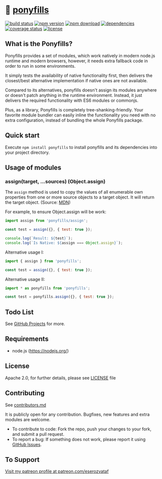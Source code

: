 # 🦄 [ponyfills](https://github.com/eserozvataf/ponyfills)

[![build status][build-image]][build-url]
[![npm version][npm-image]][npm-url]
[![npm download][download-image]][npm-url]
[![dependencies][dep-image]][dep-url]
[![coverage status][coverage-image]][coverage-url]
[![license][license-image]][license-url]


## What is the Ponyfills?

Ponyfills provides a set of modules, which work natively in modern node.js runtime and modern browsers, however, it needs extra fallback code in order to run in some environments.

It simply tests the availability of native functionality first, then delivers the closest/best alternative implementation if native ones are not available.

Compared to its alternatives, ponyfills doesn't assign its modules anywhere or doesn't patch anything in the runtime environment. Instead, it just delivers the required functionality with ES6 modules or commonjs.

Plus, as a library, Ponyfills is completely tree-shanking-friendly. Your favorite module bundler can easily inline the functionality you need with no extra configuration, instead of bundling the whole Ponyfills package.


## Quick start

Execute `npm install ponyfills` to install ponyfills and its dependencies into your project directory.


## Usage of modules

### assign(target, ...sources) (Object.assign)

The `assign` method is used to copy the values of all enumerable own properties from one or more source objects to a target object. It will return the target object. (Source: [MDN](https://developer.mozilla.org/en-US/docs/Web/JavaScript/Reference/Global_Objects/Object/assign))

For example, to ensure Object.assign will be work:

```js
import assign from 'ponyfills/assign';

const test = assign({}, { test: true });

console.log(`Result: ${test}`);
console.log(`Is Native: ${assign === Object.assign}`);
```

Alternative usage I:

```js
import { assign } from 'ponyfills';

const test = assign({}, { test: true });
```

Alternative usage II:

```js
import * as ponyfills from 'ponyfills';

const test = ponyfills.assign({}, { test: true });
```


## Todo List

See [GitHub Projects](https://github.com/eserozvataf/ponyfills/projects) for more.


## Requirements

* node.js (https://nodejs.org/)


## License

Apache 2.0, for further details, please see [LICENSE](LICENSE) file


## Contributing

See [contributors.md](contributors.md)

It is publicly open for any contribution. Bugfixes, new features and extra modules are welcome.

* To contribute to code: Fork the repo, push your changes to your fork, and submit a pull request.
* To report a bug: If something does not work, please report it using [GitHub Issues](https://github.com/eserozvataf/ponyfills/issues).


## To Support

[Visit my patreon profile at patreon.com/eserozvataf](https://www.patreon.com/eserozvataf)


[build-image]: https://travis-ci.org/eserozvataf/ponyfills.svg?branch=master
[build-url]: https://travis-ci.org/eserozvataf/ponyfills
[npm-image]: https://img.shields.io/npm/v/ponyfills.svg?style=flat-square
[npm-url]: https://www.npmjs.com/package/ponyfills
[download-image]: https://img.shields.io/npm/dt/ponyfills.svg?style=flat-square
[dep-image]: https://img.shields.io/david/eserozvataf/ponyfills.svg?style=flat-square
[dep-url]: https://github.com/eserozvataf/ponyfills
[coverage-image]: https://codecov.io/gh/eserozvataf/ponyfills/branch/master/graph/badge.svg
[coverage-url]: https://codecov.io/gh/eserozvataf/ponyfills
[license-image]: https://img.shields.io/npm/l/ponyfills.svg?style=flat-square
[license-url]: https://github.com/eserozvataf/ponyfills/blob/master/LICENSE
